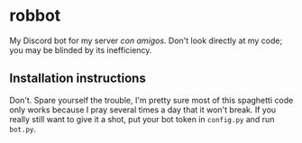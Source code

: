 # robbot

My Discord bot for my server *con amigos*. Don't look directly at my code; you may be blinded by its inefficiency.

## Installation instructions

Don't. Spare yourself the trouble, I'm pretty sure most of this spaghetti code only works because I pray several times a day that it won't break. If you really still want to give it a shot, put your bot token in `config.py` and run `bot.py`.
